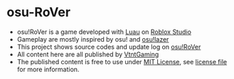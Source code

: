 # osu-RoVer

- osu!RoVer is a game developed with [Luau](https://luau.org/) on [Roblox Studio](https://create.roblox.com/)
- Gameplay are mostly inspired by osu! and [osu!lazer](https://github.com/ppy/osu)
- This project shows source codes and update log on [osu!RoVer](https://www.roblox.com/games/6983932919/osu-RoVer)
- All content here are all published by [VtntGaming](https://github.com/VtntGaming)
- The published content is free to use under [MIT License](https://opensource.org/license/MIT), see [license file](https://github.com/VtntGaming/osu-RoVer/blob/main/LICENSE) for more information.
